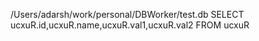 
/Users/adarsh/work/personal/DBWorker/test.db
SELECT ucxuR.id,ucxuR.name,ucxuR.val1,ucxuR.val2 FROM ucxuR

